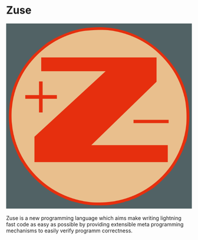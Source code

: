 # Zuse

![Original logo of the Zuse KG](resources/zuse_logo.svg "Zuse programming language")

Zuse is a new programming language which aims make writing lightning fast code
as easy as possible by providing extensible meta programming mechanisms to easily
verify programm correctness.
